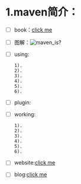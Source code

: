 1.maven简介：
===========
- [ ] book：[click me](https://www.sonatype.com/download-your-ebook?submissionGuid=a990c02d-8aa4-43dc-815c-a3b143d20d0a)
- [ ] 图解：![maven_is?](https://timgsa.baidu.com/timg?image&quality=80&size=b9999_10000&sec=1525183398250&di=892bd19d894b85d28c7da8b7472b41fd&imgtype=jpg&src=http%3A%2F%2Fimg2.imgtn.bdimg.com%2Fit%2Fu%3D1776121882%2C3041498477%26fm%3D214%26gp%3D0.jpg)
- [ ] using:
  ```
  1).
  2).
  3).
  4).
  5).
  6).
  ```
- [ ] plugin:
  ``` ```
- [ ] working:
  ```
  1).
  2).
  3).
  4).
  5).
  6).
  ```
- [ ] website:[click me](https://maven.apache.org)
- [ ] blog:[click me]()



